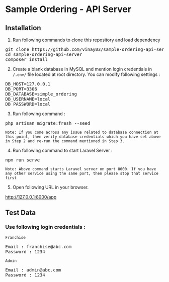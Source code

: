 # Sample Ordering - API Server

## Installation
1. Run following commands to clone this repository and load dependency
<pre>
git clone https://github.com/vinay03/sample-ordering-api-server
cd sample-ordering-api-server
composer install
</pre>


2. Create a blank database in MySQL and mention login credentials in `/.env/` file located at root directory. You can modify following settings :
<pre>
DB_HOST=127.0.0.1
DB_PORT=3306
DB_DATABASE=simple_ordering
DB_USERNAME=local
DB_PASSWORD=local
</pre>


3. Run following command :
<pre>
php artisan migrate:fresh --seed
</pre>

`Note: If you come across any issue related to database connection at this point, then verify database credentials which you have set above in Step 2 and re-run the command mentioned in Step 3.`


4. Run following command to start Laravel Server :
<pre>
npm run serve
</pre>

`Note: Above command starts Laravel server on port 8000. If you have any other service using the same port, then please stop that service first`

5. Open following URL in your browser.

http://127.0.0.1:8000/app


## Test Data

### Use following login credentials :

`Franchise`
<pre>
Email : franchise@abc.com
Password : 1234
</pre>

`Admin`
<pre>
Email : admin@abc.com
Password : 1234
</pre>